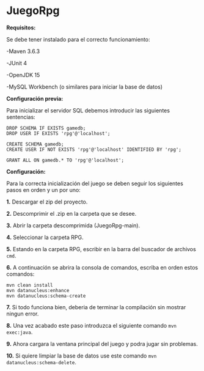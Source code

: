 # JuegoRpg

**Requisitos:**

Se debe tener instalado para el correcto funcionamiento:

-Maven 3.6.3

-JUnit 4

-OpenJDK 15

-MySQL Workbench (o similares para iniciar la base de datos)

**Configuración previa:**

Para inicializar el servidor SQL debemos introducir las siguientes sentencias:
```
DROP SCHEMA IF EXISTS gamedb;
DROP USER IF EXISTS 'rpg'@'localhost';

CREATE SCHEMA gamedb;
CREATE USER IF NOT EXISTS 'rpg'@'localhost' IDENTIFIED BY 'rpg';

GRANT ALL ON gamedb.* TO 'rpg'@'localhost';
```
**Configuración:**

 Para la correcta inicialización del juego se deben seguir los siguientes pasos en orden y un por uno:

**1.** Descargar el zip del proyecto.

**2.** Descomprimir el .zip en la carpeta que se desee.

**3.** Abrir la carpeta descomprimida (JuegoRpg-main).

**4.** Seleccionar la carpeta RPG.

**5.** Estando en la carpeta RPG, escribir en la barra del buscador de archivos ```cmd```.

**6.** A continuación se abrira la consola de comandos, escriba en orden estos comandos: 
```
mvn clean install 
mvn datanucleus:enhance 
mvn datanucleus:schema-create 
```

**7.** Si todo funciona bien, deberia de terminar la compilación sin mostrar ningun error.

**8.** Una vez acabado este paso introduzca el siguiente comando ```mvn exec:java```.

**9.** Ahora cargara la ventana principal del juego y podra jugar sin problemas.

**10.** Si quiere limpiar la base de datos use este comando ```mvn datanucleus:schema-delete```.
